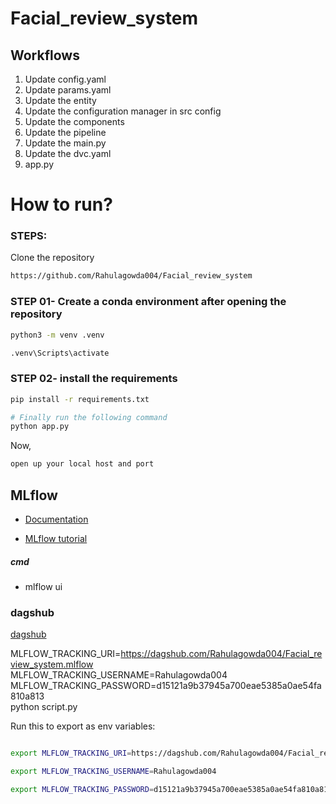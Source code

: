 # Facial_review_system

## Workflows

1. Update config.yaml
3. Update params.yaml
4. Update the entity
5. Update the configuration manager in src config
6. Update the components
7. Update the pipeline 
8. Update the main.py
9. Update the dvc.yaml
10. app.py

# How to run?
### STEPS:

Clone the repository

```bash
https://github.com/Rahulagowda004/Facial_review_system
```
### STEP 01- Create a conda environment after opening the repository

```bash
python3 -m venv .venv
```

```bash
.venv\Scripts\activate
```

### STEP 02- install the requirements
```bash
pip install -r requirements.txt
```

```bash
# Finally run the following command
python app.py
```

Now,
```bash
open up your local host and port
```

## MLflow

- [Documentation](https://mlflow.org/docs/latest/index.html)

- [MLflow tutorial](https://youtu.be/qdcHHrsXA48?si=bD5vDS60akNphkem)

##### cmd
- mlflow ui

### dagshub
[dagshub](https://dagshub.com/)

MLFLOW_TRACKING_URI=https://dagshub.com/Rahulagowda004/Facial_review_system.mlflow \
MLFLOW_TRACKING_USERNAME=Rahulagowda004 \
MLFLOW_TRACKING_PASSWORD=d15121a9b37945a700eae5385a0ae54fa810a813 \
python script.py

Run this to export as env variables:

```bash

export MLFLOW_TRACKING_URI=https://dagshub.com/Rahulagowda004/Facial_review_system.mlflow

export MLFLOW_TRACKING_USERNAME=Rahulagowda004

export MLFLOW_TRACKING_PASSWORD=d15121a9b37945a700eae5385a0ae54fa810a813

```
